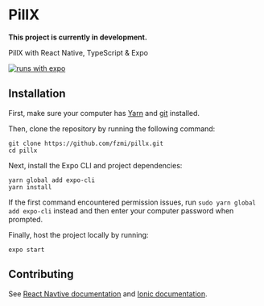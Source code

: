 # PillX
**This project is currently in development.**

PillX with React Native, TypeScript &amp; Expo

[![runs with expo](https://img.shields.io/badge/Runs%20with%20Expo-000.svg?style=flat-square&logo=EXPO&labelColor=f3f3f3&logoColor=000)](https://expo.io/)

## Installation

First, make sure your computer has [Yarn](https://classic.yarnpkg.com/en/docs/install) and [git](https://www.atlassian.com/git/tutorials/install-git) installed.

Then, clone the repository by running the following command:

```
git clone https://github.com/fzmi/pillx.git
cd pillx
```

Next, install the Expo CLI and project dependencies:

```
yarn global add expo-cli
yarn install
```

If the first command encountered permission issues, run `sudo yarn global add expo-cli` instead and then enter your computer password when prompted.

Finally, host the project locally by running:

```
expo start
```


## Contributing

See [React Navtive documentation](https://reactnative.dev/docs/getting-started) and [Ionic documentation](https://ionicframework.com/docs/react/quickstart).
